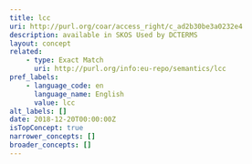 ```yaml
---
title: lcc
uri: http://purl.org/coar/access_right/c_ad2b30be3a0232e4
description: available in SKOS Used by DCTERMS
layout: concept
related:
    - type: Exact Match
      uri: http://purl.org/info:eu-repo/semantics/lcc
pref_labels:
    - language_code: en
      language_name: English
      value: lcc
alt_labels: []
date: 2018-12-20T00:00:00Z
isTopConcept: true
narrower_concepts: []
broader_concepts: []
---
```


